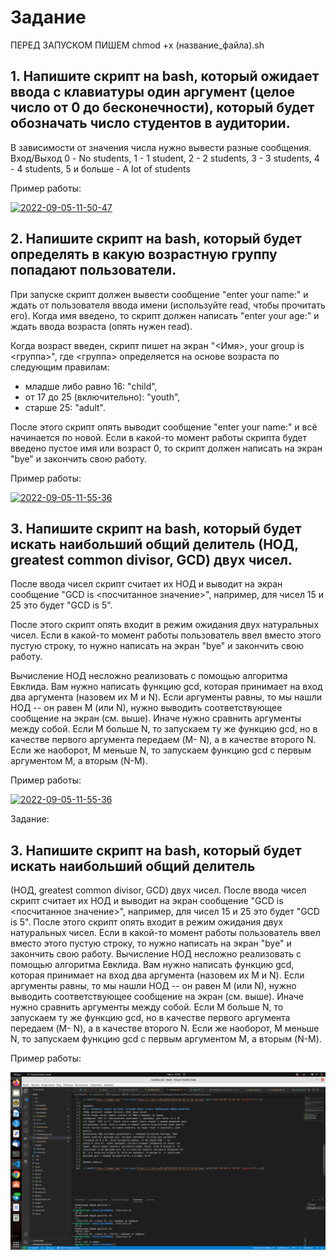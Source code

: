 
# Задание

ПЕРЕД  ЗАПУСКОМ ПИШЕМ
chmod +x (название_файла).sh

## 1. Напишите скрипт на bash, который ожидает ввода с клавиатуры один аргумент (целое число от 0 до бесконечности), который будет обозначать число студентов в аудитории.

В зависимости от значения числа нужно вывести разные сообщения. Вход/Выход 0 - No students, 1 - 1 student, 2 - 2 students, 3 - 3 students, 4 - 4 students, 5 и больше - A lot of students


Пример работы:

<a href="https://ibb.co/30FjnvM"><img src="https://i.ibb.co/9q417hV/2022-09-05-11-50-47.png" alt="2022-09-05-11-50-47" border="0"></a>

## 2. Напишите скрипт на bash, который будет определять в какую возрастную группу попадают пользователи. 
При запуске скрипт должен вывести сообщение "enter your name:" и ждать от пользователя ввода имени (используйте read, чтобы прочитать его). Когда имя введено, то скрипт должен написать "enter your age:" и ждать ввода возраста (опять нужен read). 

Когда возраст введен, скрипт пишет на экран "<Имя>, your group is <группа>", где <группа> определяется на основе возраста по следующим правилам:
- младше либо равно 16: "child", 
- от 17 до 25 (включительно): "youth", 
- старше 25: "adult". 

После этого скрипт опять выводит сообщение "enter your name:" и всё начинается по новой. Если в какой-то момент работы скрипта будет введено пустое имя или возраст 0, то скрипт должен написать на экран "bye" и закончить свою работу.



Пример работы:

<a href="https://imgbb.com/"><img src="https://i.ibb.co/Mc3qPtM/2022-09-05-11-55-36.png" alt="2022-09-05-11-55-36" border="0"></a>

## 3. Напишите скрипт на bash, который будет искать наибольший общий делитель (НОД, greatest common divisor, GCD) двух чисел. 

После ввода чисел скрипт считает их НОД и выводит на экран сообщение "GCD is <посчитанное значение>", например, для чисел 15 и 25 это будет "GCD is 5". 

После этого скрипт опять входит в режим ожидания двух натуральных чисел. Если в какой-то момент работы пользователь ввел вместо этого пустую строку, то нужно написать на экран "bye" и закончить свою работу. 

Вычисление НОД несложно реализовать с помощью алгоритма Евклида. Вам нужно написать функцию gcd, которая принимает на вход два аргумента (назовем их M и N). Если аргументы равны, то мы нашли НОД -- он равен M (или N), нужно выводить соответствующее сообщение на экран (см. выше). Иначе нужно сравнить аргументы между собой. Если M больше N, то запускаем ту же функцию gcd, но в качестве первого аргумента передаем (M- N), а в качестве второго N. Если же наоборот, M меньше N, то запускаем функцию gcd с первым аргументом M, а вторым (N-M).



Пример работы:

<a href="https://imgbb.com/"><img src="https://i.ibb.co/Mc3qPtM/2022-09-05-11-55-36.png" alt="2022-09-05-11-55-36" border="0"></a>

Задание:
## 3. Напишите скрипт на bash, который будет искать наибольший общий делитель
(НОД, greatest common divisor, GCD) двух чисел.
После ввода чисел скрипт считает их НОД и выводит на экран
сообщение "GCD is <посчитанное значение>", например, для чисел 15 и 25
это будет "GCD is 5". После этого скрипт опять входит в режим ожидания двух
натуральных чисел. Если в какой-то момент работы пользователь ввел вместо
этого пустую строку, то нужно написать на экран "bye" и закончить свою
работу.
Вычисление НОД несложно реализовать с помощью алгоритма Евклида. Вам
нужно написать функцию gcd, которая принимает на вход два аргумента
(назовем их M и N). Если аргументы равны, то мы нашли НОД -- он
равен M (или N), нужно выводить соответствующее сообщение на экран (см.
выше). Иначе нужно сравнить аргументы между собой. Если M больше N, то
запускаем ту же функцию gcd, но в качестве первого аргумента передаем (M-
N), а в качестве второго N. Если же наоборот, M меньше N, то запускаем
функцию gcd с первым аргументом M, а вторым (N-M).

Пример работы:

<a href="https://imgbb.com/"><img src="https://github.com/egorniy/levchenko/blob/master/%D0%A1%D0%BD%D0%B8%D0%BC%D0%BE%D0%BA%20%D1%8D%D0%BA%D1%80%D0%B0%D0%BD%D0%B0%20%D0%BE%D1%82%202022-09-05%2014-59-41.png" alt="2022-09-05-11-55-36" border="0"></a>